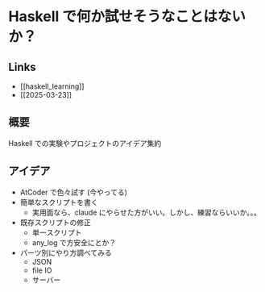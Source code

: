# Haskell で何か試せそうなことはないか？

## Links

- [[haskell_learning]]
- [[2025-03-23]]

## 概要

Haskell での実験やプロジェクトのアイデア集約

## アイデア

- AtCoder で色々試す (今やってる)
- 簡単なスクリプトを書く
	- 実用面なら、claude にやらせた方がいい。しかし、練習ならいいか。。。
- 既存スクリプトの修正
	- 単一スクリプト
	- any_log で方安全にとか？
- パーツ別にやり方調べてみる
	- JSON
	- file IO
	- サーバー

